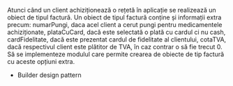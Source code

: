 Atunci când un client achiziționează o rețetă în aplicație se realizează un obiect de tipul factură. Un obiect de tipul factură conține și informații extra precum: numarPungi, daca acel client a cerut pungi pentru medicamentele achiziționate, plataCuCard, dacă este selectată o plată cu cardul ci nu cash, cardFidelitate, dacă este prezentat cardul de fidelitate al clientului, cotaTVA, dacă respectivul client este plătitor de TVA, în caz contrar o să fie trecut 0. Să se implementeze modulul care permite crearea de obiecte de tip factură cu aceste opțiuni extra.

- Builder design pattern